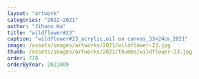 ```yaml
---
layout: "artwork"
categories: "2022-2021"
author: "Jihoon Ha"
title: "wildflower#23"
caption: "wildflower#23_acrylic,oil on canvas_33×24㎝_2021"
image: /assets/images/artworks/2021/wildflower-23.jpg
thumb: /assets/images/artworks/2021/thumbs/wildflower-23.jpg
order: 778
orderByYear: 2021009
---
```

